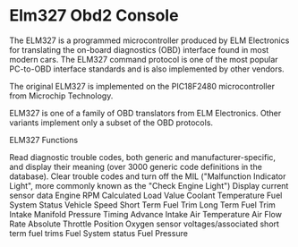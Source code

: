 # Elm327 Obd2 Console
The ELM327 is a programmed microcontroller produced by ELM Electronics for translating the on-board diagnostics (OBD) interface found in most modern cars. The ELM327 command protocol is one of the most popular PC-to-OBD interface standards and is also implemented by other vendors.

The original ELM327 is implemented on the PIC18F2480 microcontroller from Microchip Technology.

ELM327 is one of a family of OBD translators from ELM Electronics. Other variants implement only a subset of the OBD protocols.

ELM327 Functions

Read diagnostic trouble codes, both generic and manufacturer-specific, and display their meaning (over 3000 generic code definitions in the database).
Clear trouble codes and turn off the MIL ("Malfunction Indicator Light", more commonly known as the "Check Engine Light")
Display current sensor data
Engine RPM
Calculated Load Value
Coolant Temperature
Fuel System Status
Vehicle Speed
Short Term Fuel Trim
Long Term Fuel Trim
Intake Manifold Pressure
Timing Advance
Intake Air Temperature
Air Flow Rate
Absolute Throttle Position
Oxygen sensor voltages/associated short term fuel trims
Fuel System status
Fuel Pressure
